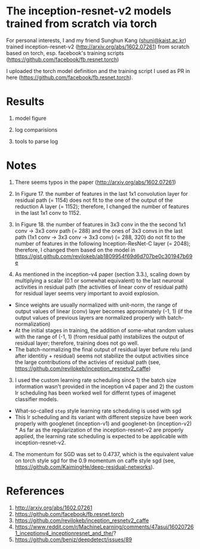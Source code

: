 # The inception-resnet-v2 models trained from scratch via torch 

For personal interests, I and my friend Sunghun Kang (shuni@kaist.ac.kr) trained inception-resnet-v2 (http://arxiv.org/abs/1602.07261) from scratch based on torch, esp. facebook's training scripts (https://github.com/facebook/fb.resnet.torch)

I uploaded the torch model definition and the training script I used as PR in here (https://github.com/facebook/fb.resnet.torch). 

# Results

1. model figure

2. log comparisions

3. tools to parse log

# Notes

1. There seems typos in the paper (http://arxiv.org/abs/1602.07261)
  1. In Figure 17. the number of features in the last 1x1 convolution layer for residual path (= 1154) does not fit to the one of the output of the reduction A layer (= 1152); therefore, I changed the number of features in the last 1x1 conv to 1152. 

  2. In Figure 18. the number of features in 3x3 conv in the the second 1x1 conv -> 3x3 conv path (= 288) and the ones of 3x3 convs in the last path (1x1 conv -> 3x3 conv -> 3x3 conv) (= 288, 320) do not fit to the number of features in the following Inception-ResNet-C layer (= 2048); therefore, I changed them based on the model in https://gist.github.com/revilokeb/ab1809954f69d6d707be0c301947b69e

2. As mentioned in the inception-v4 paper (section 3.3.), scaling down by multiplying a scalar (0.1 or somewhat equivalent) to the last neuronal activities in residual path (the activities of linear conv of residual path) for residual layer seems very important to avoid explosion.
  * Since weights are usually normalized with unit-norm, the range of output values of linear (conv) layer becomes approximately (-1, 1) (if the output values of previous layers are normalized properly with batch-normalization)
  * At the initial stages in training, the addition of some-what random values with the range of (-1, 1) (from residual path) instabilizes the output of residual layer; therefore, training does not go well. 
  * The batch-normalizing the final output of residual layer befure relu (and after identitiy + residual) seems not stabilize the output activities since the large contributions of the activies of residual path (see, https://github.com/revilokeb/inception_resnetv2_caffe)

3. I used the custom learning rate scheduling since 1) the batch size information wasn't provided in the inception v4 paper and 2) the custom lr scheduling has been worked well for differnt types of imagenet classifier models. 
  * What-so-called `step` style learning rate scheduling is used with sgd
  * This lr scheduling and its variant with different stepsize have been work properly with googlenet (inception-v1) and googlenet-bn (inception-v2)   * As far as the regularization of the inception-resnet-v2 are properly applied, the learning rate scheduling is expected to be applicable with inception-resnet-v2. 

4. The momentum for SGD was set to 0.4737, which is the equivalent value on torch style sgd for the 0.9 momentum on caffe style sgd (see, https://github.com/KaimingHe/deep-residual-networks).


# References 
1. http://arxiv.org/abs/1602.07261
2. https://github.com/facebook/fb.resnet.torch
3. https://github.com/revilokeb/inception_resnetv2_caffe
4. https://www.reddit.com/r/MachineLearning/comments/47asuj/160207261_inceptionv4_inceptionresnet_and_the/?
5. https://github.com/beniz/deepdetect/issues/89

